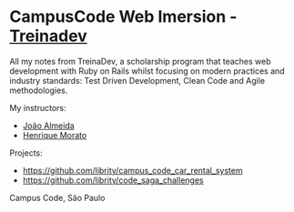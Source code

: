 # CampusCode Web Imersion - [Treinadev](https://treinadev.com.br/)

All my notes from TreinaDev, a scholarship program that teaches
web development with Ruby on Rails whilst focusing on modern practices and
industry standards: Test Driven Development, Clean Code and Agile methodologies.

My instructors:

- [João Almeida](https://github.com/joaorsalmeida)
- [Henrique Morato](https://github.com/HenriqueMorato)

Projects:

- https://github.com/librity/campus_code_car_rental_system
- https://github.com/librity/code_saga_challenges

Campus Code, São Paulo
